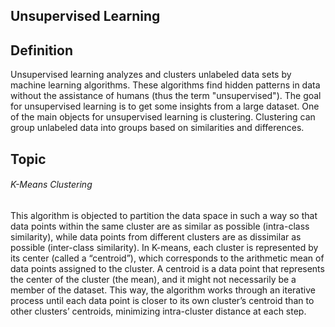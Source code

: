 ## Unsupervised Learning

## Definition
Unsupervised learning analyzes and clusters unlabeled data sets by machine learning algorithms. These algorithms find hidden patterns in data without the assistance of humans (thus the term "unsupervised"). The goal for unsupervised learning is to get some insights from a large dataset. One of the main objects for unsupervised learning is clustering. Clustering can group unlabeled data into groups based on similarities and differences. 

## Topic
###### K-Means Clustering

This algorithm is objected to partition the data space in such a way so that data points within the same cluster are as similar as possible (intra-class similarity), while data points from different clusters are as dissimilar as possible (inter-class similarity). In K-means, each cluster is represented by its center (called a “centroid”), which corresponds to the arithmetic mean of data points assigned to the cluster. A centroid is a data point that represents the center of the cluster (the mean), and it might not necessarily be a member of the dataset. This way, the algorithm works through an iterative process until each data point is closer to its own cluster’s centroid than to other clusters’ centroids, minimizing intra-cluster distance at each step.
